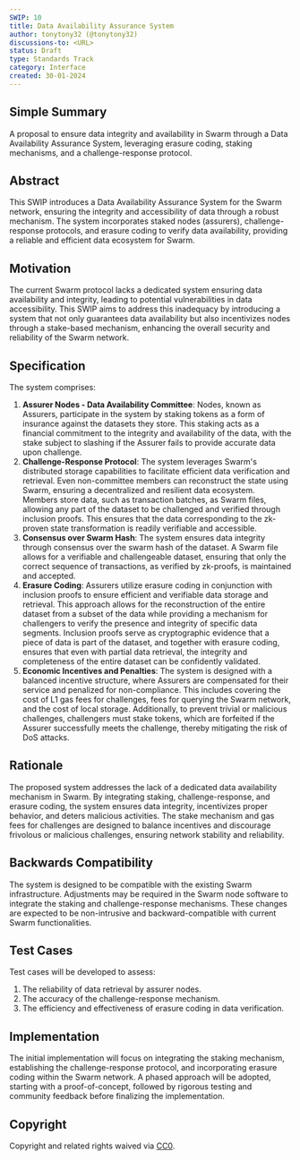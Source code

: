 ```yaml
---
SWIP: 10
title: Data Availability Assurance System
author: tonytony32 (@tonytony32)
discussions-to: <URL>
status: Draft
type: Standards Track
category: Interface
created: 30-01-2024
---
```


## Simple Summary
A proposal to ensure data integrity and availability in Swarm through a Data Availability Assurance System, leveraging erasure coding, staking mechanisms, and a challenge-response protocol.

## Abstract
This SWIP introduces a Data Availability Assurance System for the Swarm network, ensuring the integrity and accessibility of data through a robust mechanism. The system incorporates staked nodes (assurers), challenge-response protocols, and erasure coding to verify data availability, providing a reliable and efficient data ecosystem for Swarm.

## Motivation
The current Swarm protocol lacks a dedicated system ensuring data availability and integrity, leading to potential vulnerabilities in data accessibility. This SWIP aims to address this inadequacy by introducing a system that not only guarantees data availability but also incentivizes nodes through a stake-based mechanism, enhancing the overall security and reliability of the Swarm network.

## Specification
The system comprises:
1. **Assurer Nodes - Data Availability Committee**: Nodes, known as Assurers, participate in the system by staking tokens as a form of insurance against the datasets they store. This staking acts as a financial commitment to the integrity and availability of the data, with the stake subject to slashing if the Assurer fails to provide accurate data upon challenge.
2. **Challenge-Response Protocol**: The system leverages Swarm's distributed storage capabilities to facilitate efficient data verification and retrieval. Even non-committee members can reconstruct the state using Swarm, ensuring a decentralized and resilient data ecosystem. Members store data, such as transaction batches, as Swarm files, allowing any part of the dataset to be challenged and verified through inclusion proofs. This ensures that the data corresponding to the zk-proven state transformation is readily verifiable and accessible.
3. **Consensus over Swarm Hash**: The system ensures data integrity through consensus over the swarm hash of the dataset. A Swarm file allows for a verifiable and challengeable dataset, ensuring that only the correct sequence of transactions, as verified by zk-proofs, is maintained and accepted.
4. **Erasure Coding**: Assurers utilize erasure coding in conjunction with inclusion proofs to ensure efficient and verifiable data storage and retrieval. This approach allows for the reconstruction of the entire dataset from a subset of the data while providing a mechanism for challengers to verify the presence and integrity of specific data segments. Inclusion proofs serve as cryptographic evidence that a piece of data is part of the dataset, and together with erasure coding, ensures that even with partial data retrieval, the integrity and completeness of the entire dataset can be confidently validated.
5. **Economic Incentives and Penalties**: The system is designed with a balanced incentive structure, where Assurers are compensated for their service and penalized for non-compliance. This includes covering the cost of L1 gas fees for challenges, fees for querying the Swarm network, and the cost of local storage. Additionally, to prevent trivial or malicious challenges, challengers must stake tokens, which are forfeited if the Assurer successfully meets the challenge, thereby mitigating the risk of DoS attacks.

## Rationale
The proposed system addresses the lack of a dedicated data availability mechanism in Swarm. By integrating staking, challenge-response, and erasure coding, the system ensures data integrity, incentivizes proper behavior, and deters malicious activities. The stake mechanism and gas fees for challenges are designed to balance incentives and discourage frivolous or malicious challenges, ensuring network stability and reliability.

## Backwards Compatibility
The system is designed to be compatible with the existing Swarm infrastructure. Adjustments may be required in the Swarm node software to integrate the staking and challenge-response mechanisms. These changes are expected to be non-intrusive and backward-compatible with current Swarm functionalities.

## Test Cases
Test cases will be developed to assess:
1. The reliability of data retrieval by assurer nodes.
2. The accuracy of the challenge-response mechanism.
3. The efficiency and effectiveness of erasure coding in data verification.

## Implementation
The initial implementation will focus on integrating the staking mechanism, establishing the challenge-response protocol, and incorporating erasure coding within the Swarm network. A phased approach will be adopted, starting with a proof-of-concept, followed by rigorous testing and community feedback before finalizing the implementation.

## Copyright
Copyright and related rights waived via [CC0](https://creativecommons.org/publicdomain/zero/1.0/).

